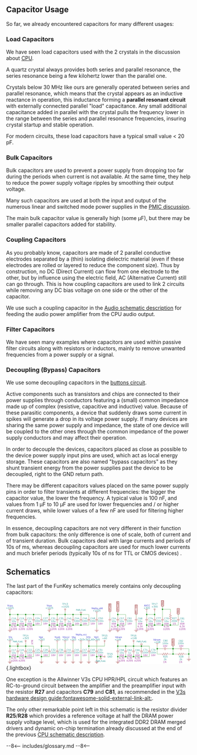 ## Capacitor Usage

So far, we already encountered capacitors for many different usages:

### Load Capacitors

We have seen load capacitors used with the 2 crystals in the
discussion about [CPU][1].

A quartz crystal always provides both series and parallel resonance,
the series resonance being a few kilohertz lower than the parallel
one.

Crystals below 30 MHz like ours are generally operated between series
and parallel resonance, which means that the crystal appears as an
inductive reactance in operation, this inductance forming a
**parallel resonant circuit** with externally connected parallel
"load" capacitance. Any small additional capacitance added in parallel
with the crystal pulls the frequency lower in the range between the
series and parallel resonance frequencies, insuring crystal startup
and stable operation.

For modern circuits, these load capacitors have a typical small value
< 20 pF.

### Bulk Capacitors

Bulk capacitors are used to prevent a power supply from dropping too
far during the periods when current is not available. At the same
time, they help to reduce the power supply voltage ripples by
smoothing their output voltage.

Many such capacitors are used at both the input and output of the
numerous linear and switched mode power supplies in the [PMIC
discussion][2].

The main bulk capacitor value is generally high (some µF), but there
may be smaller parallel capacitors added for stability.

### Coupling Capacitors

As you probably know, capacitors are made of 2 parallel conductive
electrodes separated by a (thin) isolating dielectric material (even
if these electrodes are rolled or layered to reduce the component
size). Thus by construction, no DC (Direct Current) can flow from one
electrode to the other, but by influence using the electric field, AC
(Alternative Current) still can go through. This is how coupling
capacitors are used to link 2 circuits while removing any DC bias
voltage on one side or the other of the capacitor.

We use such a coupling capacitor in the [Audio schematic
description][3] for feeding the audio power amplifier from the CPU
audio output.

### Filter Capacitors

We have seen many examples where capacitors are used within passive
filter circuits along with resistors or inductors, mainly to remove
unwanted frequencies from a power supply or a signal.

### Decoupling (Bypass) Capacitors

We use some decoupling capacitors in the [buttons circuit][4].

Active components such as transistors and chips are connected to their
power supplies through conductors featuring a (small) common impedance
made up of complex (resistive, capacitive and inductive)
value. Because of these parasitic components, a device that suddenly
draws some current in spikes will generate a drop in its voltage power
supply. If many devices are sharing the same power supply and
impedance, the state of one device will be coupled to the other ones
through the common impedance of the power supply conductors and may
affect their operation.

In order to decouple the devices, capacitors placed as close as
possible to the device power supply input pins are used, which act as
local energy storage. These capacitors are also named "bypass
capacitors" as they shunt transient energy from the power supplies
past the device to be decoupled, right to the GND return path.

There may be different capacitors values placed on the same power
supply pins in order to filter transients at different frequencies:
the bigger the capacitor value, the lower the frequency. A typical
value is 100 nF, and values from 1 µF to 10 µF are used for lower
frequencies and / or higher current draws, while lower values of a few
nF are used for filtering higher frequencies.

In essence, decoupling capacitors are not very different in their
function from bulk capacitors: the only difference is one of scale,
both of current and of transient duration. Bulk capacitors deal with
large currents and periods of 10s of ms, whereas decoupling capacitors
are used for much lower currents and much briefer periods (typically
10s of ns for TTL or CMOS devices) .

## Schematics

The last part of the FunKey schematics merely contains only decoupling
capacitors:

![Decoupling Schematics](/assets/images/Decoupling_Schematics.png){.lightbox}

One exception is the Allwinner V3s CPU HPR/HPL circuit which features
an RC-to-ground circuit between the amplifier and the preamplifier
input with the resistor **R27** and capacitors **C79** and **C81**, as
recommended in the [V3s hardware design
guide:fontawesome-solid-external-link-alt:][5].

The only other remarkable point left in this schematic is the resistor
divider **R25**/**R28** which provides a reference voltage at half the
DRAM power supply voltage level, which is used for the integrated DDR2
DRAM merged drivers and dynamic on-chip termination already discussed
at the end of the previous [CPU schematic description][6].

[1]: /developers/hardware/cpu
[2]: /developers/hardware/power/pmic
[3]: /developers/hardware/audio
[4]: /developers/hardware/buttons
[5]: https://github.com/Squonk42/V3s_Documentation/blob/master/V3s%20hardware%20design%20guide%20V1.0_20150519%20EN%20Non%20Official.pdf
[6]: /developers/hardware/cpu

--8<--
includes/glossary.md
--8<--
